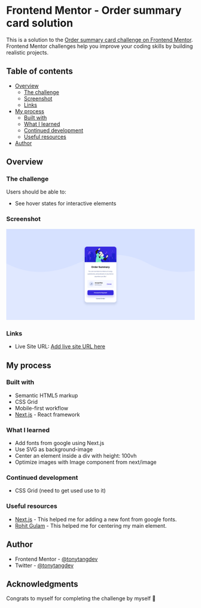 # Frontend Mentor - Order summary card solution

This is a solution to the [Order summary card challenge on Frontend Mentor](https://www.frontendmentor.io/challenges/order-summary-component-QlPmajDUj). Frontend Mentor challenges help you improve your coding skills by building realistic projects. 

## Table of contents

- [Overview](#overview)
  - [The challenge](#the-challenge)
  - [Screenshot](#screenshot)
  - [Links](#links)
- [My process](#my-process)
  - [Built with](#built-with)
  - [What I learned](#what-i-learned)
  - [Continued development](#continued-development)
  - [Useful resources](#useful-resources)
- [Author](#author)


## Overview

### The challenge

Users should be able to:

- See hover states for interactive elements

### Screenshot

![](./screenshot.png)

### Links

- Live Site URL: [Add live site URL here](https://fm-order-summary.vercel.app/)

## My process

### Built with

- Semantic HTML5 markup
- CSS Grid
- Mobile-first workflow
- [Next.js](https://nextjs.org/) - React framework

### What I learned

 - Add fonts from google using Next.js
 - Use SVG as background-image
 - Center an element inside a div with height: 100vh
 - Optimize images with Image component from next/image

### Continued development

 - CSS Grid (need to get used use to it)

### Useful resources

- [Next.js](https://nextjs.org/docs/advanced-features/custom-document) - This helped me for adding a new font from google fonts.
- [Rohit Gulam](https://rohitgulam.hashnode.dev/the-top-3-ways-to-center-a-div-in-css) - This helped me for centering my main element.

## Author

- Frontend Mentor - [@tonytangdev](https://www.frontendmentor.io/profile/tonytangdev)
- Twitter - [@tonytangdev](https://twitter.com/TangTangdev)


## Acknowledgments

Congrats to myself for completing the challenge by myself 🎉

